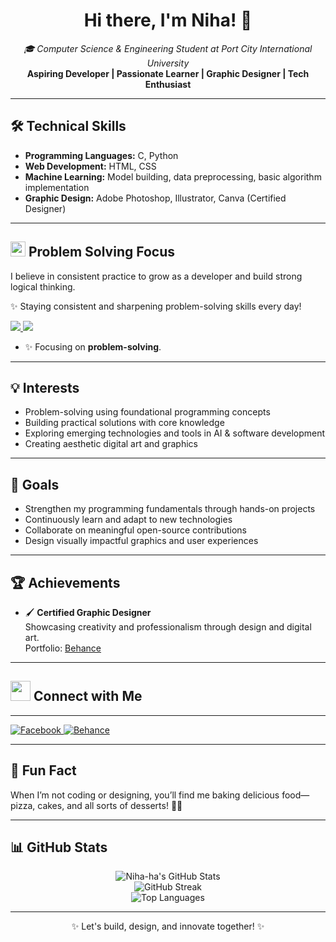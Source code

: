 <h1 align="center">Hi there, I'm Niha! 👋</h1>
<p align="center">
  <em>🎓 Computer Science & Engineering Student at Port City International University</em><br>
  <strong>Aspiring Developer | Passionate Learner | Graphic Designer | Tech Enthusiast</strong>
</p>

---



## 🛠️ Technical Skills

- **Programming Languages:** C, Python  
- **Web Development:** HTML, CSS  
- **Machine Learning:** Model building, data preprocessing, basic algorithm implementation  
- **Graphic Design:** Adobe Photoshop, Illustrator, Canva (Certified Designer)

---

## <img src="https://img.icons8.com/color/48/000000/brain.png" width="24px"/> Problem Solving Focus

I believe in consistent practice to grow as a developer and build strong logical thinking.

✨ Staying consistent and sharpening problem-solving skills every day!

<p>
  <a href="https://www.hackerrank.com/profile/jannatunnurniha" target="_blank">
    <img src="https://img.shields.io/badge/HackerRank-2EC866?logo=hackerrank&logoColor=white&style=for-the-badge" />
  </a>
  <a href="https://codemama.io/profile/68596ac944748dbc6fc9cbf4" target="_blank">
    <img src="https://img.shields.io/badge/CodeMama-8B5CF6?style=for-the-badge" />
  </a>
</p>

- ✨ Focusing on <strong>problem-solving</strong>.

---

## 💡 Interests

- Problem-solving using foundational programming concepts  
- Building practical solutions with core knowledge  
- Exploring emerging technologies and tools in AI & software development  
- Creating aesthetic digital art and graphics

---

## 🎯 Goals

- Strengthen my programming fundamentals through hands-on projects  
- Continuously learn and adapt to new technologies  
- Collaborate on meaningful open-source contributions  
- Design visually impactful graphics and user experiences

---

## 🏆 Achievements

- 🖌️ **Certified Graphic Designer**  
  Showcasing creativity and professionalism through design and digital art.  
  Portfolio: [Behance](https://www.behance.net/nihaillustrates)

---

## <img src="https://img.icons8.com/color/48/000000/domain--v1.png" width="32px"/> Connect with Me

<hr>

<p>
  <a href="https://www.facebook.com/jannatun.nur.niha/" target="_blank">
    <img src="https://img.shields.io/badge/Facebook-1877F2?logo=facebook&logoColor=white&style=for-the-badge" alt="Facebook"/>
  </a>
  <a href="https://www.behance.net/nihaillustrates" target="_blank">
    <img src="https://img.shields.io/badge/Behance-1769FF?logo=behance&logoColor=white&style=for-the-badge" alt="Behance"/>
  </a>
</p>

---

## 🍰 Fun Fact

When I’m not coding or designing, you’ll find me baking delicious food—pizza, cakes, and all sorts of desserts! 🎂🍕

---

## 📊 GitHub Stats

<p align="center">
  <img src="https://github-readme-stats.vercel.app/api?username=Niha-ha&show_icons=true&theme=radical" alt="Niha-ha's GitHub Stats" />
  <br>
  <img src="https://github-readme-streak-stats.herokuapp.com/?user=Niha-ha&theme=radical" alt="GitHub Streak" />
  <br>
  <img src="https://github-readme-stats.vercel.app/api/top-langs/?username=Niha-ha&layout=compact&theme=radical" alt="Top Languages" />
</p>

---

<p align="center">✨ Let's build, design, and innovate together! ✨</p>
